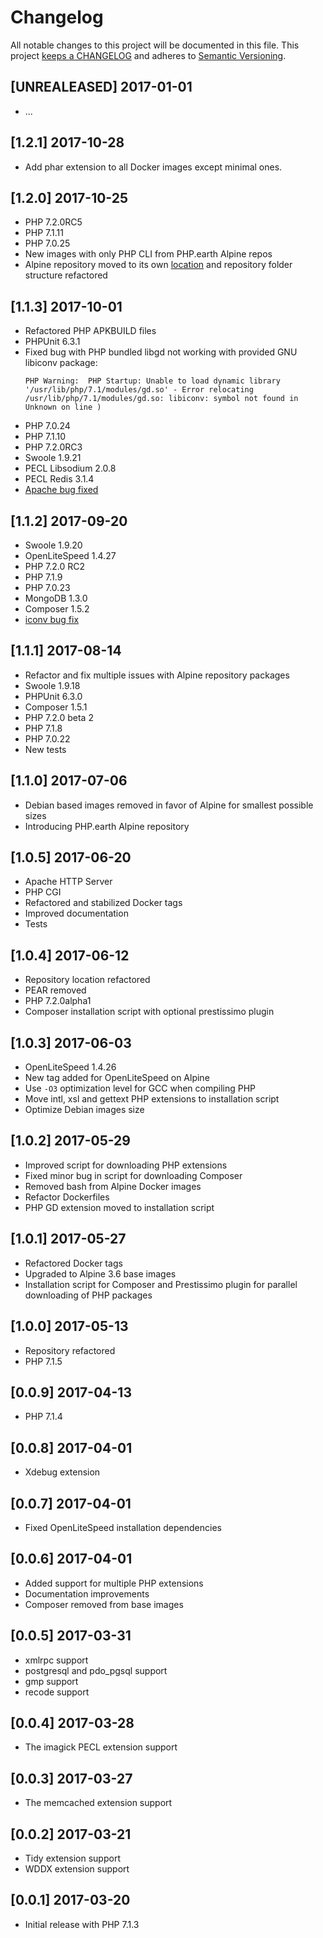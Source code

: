 # Changelog

All notable changes to this project will be documented in this file. This project
[keeps a CHANGELOG](http://keepachangelog.com/) and adheres to
[Semantic Versioning](http://semver.org/).

## [UNREALEASED] 2017-01-01

* ...

## [1.2.1] 2017-10-28

* Add phar extension to all Docker images except minimal ones.

## [1.2.0] 2017-10-25

* PHP 7.2.0RC5
* PHP 7.1.11
* PHP 7.0.25
* New images with only PHP CLI from PHP.earth Alpine repos
* Alpine repository moved to its own [location](https://github.com/php-earth/alpine)
  and repository folder structure refactored

## [1.1.3] 2017-10-01

* Refactored PHP APKBUILD files
* PHPUnit 6.3.1
* Fixed bug with PHP bundled libgd not working with provided GNU libiconv package:
  ```
  PHP Warning:  PHP Startup: Unable to load dynamic library '/usr/lib/php/7.1/modules/gd.so' - Error relocating /usr/lib/php/7.1/modules/gd.so: libiconv: symbol not found in Unknown on line )
  ```
* PHP 7.0.24
* PHP 7.1.10
* PHP 7.2.0RC3
* Swoole 1.9.21
* PECL Libsodium 2.0.8
* PECL Redis 3.1.4
* [Apache bug fixed](https://github.com/php-earth/docker-php/issues/4)

## [1.1.2] 2017-09-20

* Swoole 1.9.20
* OpenLiteSpeed 1.4.27
* PHP 7.2.0 RC2
* PHP 7.1.9
* PHP 7.0.23
* MongoDB 1.3.0
* Composer 1.5.2
* [iconv bug fix](https://github.com/php-earth/docker-php/issues/3)

## [1.1.1] 2017-08-14

* Refactor and fix multiple issues with Alpine repository packages
* Swoole 1.9.18
* PHPUnit 6.3.0
* Composer 1.5.1
* PHP 7.2.0 beta 2
* PHP 7.1.8
* PHP 7.0.22
* New tests

## [1.1.0] 2017-07-06

* Debian based images removed in favor of Alpine for smallest possible sizes
* Introducing PHP.earth Alpine repository

## [1.0.5] 2017-06-20

* Apache HTTP Server
* PHP CGI
* Refactored and stabilized Docker tags
* Improved documentation
* Tests

## [1.0.4] 2017-06-12

* Repository location refactored
* PEAR removed
* PHP 7.2.0alpha1
* Composer installation script with optional prestissimo plugin

## [1.0.3] 2017-06-03

* OpenLiteSpeed 1.4.26
* New tag added for OpenLiteSpeed on Alpine
* Use `-O3` optimization level for GCC when compiling PHP
* Move intl, xsl and gettext PHP extensions to installation script
* Optimize Debian images size

## [1.0.2] 2017-05-29

* Improved script for downloading PHP extensions
* Fixed minor bug in script for downloading Composer
* Removed bash from Alpine Docker images
* Refactor Dockerfiles
* PHP GD extension moved to installation script

## [1.0.1] 2017-05-27

* Refactored Docker tags
* Upgraded to Alpine 3.6 base images
* Installation script for Composer and Prestissimo plugin for parallel downloading
  of PHP packages

## [1.0.0] 2017-05-13

* Repository refactored
* PHP 7.1.5

## [0.0.9] 2017-04-13

* PHP 7.1.4

## [0.0.8] 2017-04-01

* Xdebug extension

## [0.0.7] 2017-04-01

* Fixed OpenLiteSpeed installation dependencies

## [0.0.6] 2017-04-01

* Added support for multiple PHP extensions
* Documentation improvements
* Composer removed from base images

## [0.0.5] 2017-03-31

* xmlrpc support
* postgresql and pdo_pgsql support
* gmp support
* recode support

## [0.0.4] 2017-03-28

* The imagick PECL extension support

## [0.0.3] 2017-03-27

* The memcached extension support

## [0.0.2] 2017-03-21

* Tidy extension support
* WDDX extension support

## [0.0.1] 2017-03-20

* Initial release with PHP 7.1.3
